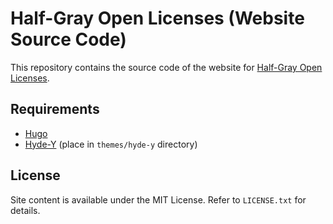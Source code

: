 # Half-Gray Open Licenses (Website Source Code)

This repository contains the source code of the website for [Half-Gray Open Licenses](http://halfgray.tk/licenses).

## Requirements

* [Hugo](https://gohugo.io/)
* [Hyde-Y](https://themes.gohugo.io/hyde-y) (place in `themes/hyde-y` directory)

## License

Site content is available under the MIT License. Refer to `LICENSE.txt` for details.